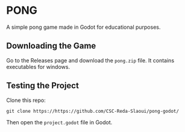# PONG
A simple pong game made in Godot for educational purposes.

## Downloading the Game
Go to the Releases page and download the `pong.zip` file. It contains executables for windows.

## Testing the Project
Clone this repo:
```git
git clone https://https://github.com/CSC-Reda-Slaoui/pong-godot/
```
Then open the `project.godot` file in Godot.

